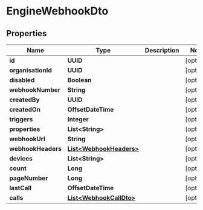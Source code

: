 

# EngineWebhookDto


## Properties

| Name | Type | Description | Notes |
|------------ | ------------- | ------------- | -------------|
|**id** | **UUID** |  |  [optional] |
|**organisationId** | **UUID** |  |  [optional] |
|**disabled** | **Boolean** |  |  [optional] |
|**webhookNumber** | **String** |  |  [optional] |
|**createdBy** | **UUID** |  |  [optional] |
|**createdOn** | **OffsetDateTime** |  |  [optional] |
|**triggers** | **Integer** |  |  [optional] |
|**properties** | **List&lt;String&gt;** |  |  [optional] |
|**webhookUrl** | **String** |  |  [optional] |
|**webhookHeaders** | [**List&lt;WebhookHeaders&gt;**](WebhookHeaders.md) |  |  [optional] |
|**devices** | **List&lt;String&gt;** |  |  [optional] |
|**count** | **Long** |  |  [optional] |
|**pageNumber** | **Long** |  |  [optional] |
|**lastCall** | **OffsetDateTime** |  |  [optional] |
|**calls** | [**List&lt;WebhookCallDto&gt;**](WebhookCallDto.md) |  |  [optional] |



